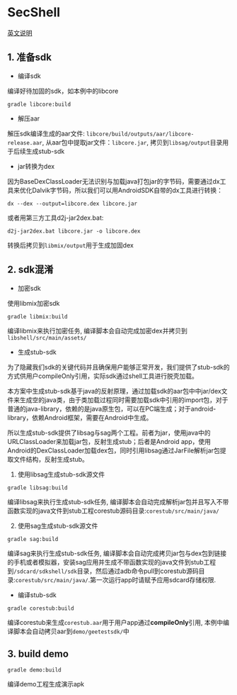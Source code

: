 # SecShell

[英文说明](README.md "英文")

## 1. 准备sdk

- 编译sdk

编译好待加固的sdk，如本例中的libcore

```
gradle libcore:build
```

- 解压aar

解压sdk编译生成的aar文件: `libcore/build/outputs/aar/libcore-release.aar`, 从aar包中提取jar文件：`libcore.jar`, 拷贝到`libsag/output`目录用于后续生成stub-sdk

- jar转换为dex

因为BaseDexClassLoader无法识别与加载java打包jar的字节码，需要通过dx工具来优化Dalvik字节码，所以我们可以用AndroidSDK自带的dx工具进行转换：

```
dx --dex --output=libcore.dex libcore.jar
```

或者用第三方工具d2j-jar2dex.bat:

```
d2j-jar2dex.bat libcore.jar -o libcore.dex
```

转换后拷贝到`libmix/output`用于生成加固dex

## 2. sdk混淆

- 加密sdk

 使用libmix加密sdk

```
gradle libmix:build
```

编译libmix来执行加密任务, 编译脚本会自动完成加密dex并拷贝到`libshell/src/main/assets/`


- 生成stub-sdk

为了隐藏我们sdk的关键代码并且确保用户能够正常开发，我们提供了stub-sdk的方式供用户compileOnly引用，实际sdk通过shell工具进行脱壳加载。

本方案中生成stub-sdk基于java的反射原理，通过加载sdk的aar包中中jar/dex文件来生成空的java类，由于类加载过程同时需要加载sdk中引用的import包，对于普通的java-library，依赖的是java原生包，可以在PC端生成；对于android-library，依赖Android框架，需要在Android中生成。

所以生成stub-sdk提供了libsag与sag两个工程。前者为jar，使用java中的URLClassLoader来加载jar包，反射生成stub；后者是Android app，使用Android的DexClassLoader加载dex包，同时引用libsag通过JarFile解析jar包提取文件结构，反射生成stub。

1. 使用libsag生成stub-sdk源文件

```
gradle libsag:build
```

编译libsag来执行生成stub-sdk任务, 编译脚本会自动完成解析jar包并且写入不带函数实现的java文件到stub工程corestub源码目录:`corestub/src/main/java/`

2. 使用sag生成stub-sdk源文件


```
gradle sag:build
```

编译sag来执行生成stub-sdk任务, 编译脚本会自动完成拷贝jar包与dex包到链接的手机或者模拟器，安装sag应用并生成不带函数实现的java文件到stub工程到`/sdcard/sdkshell/sdk`目录，然后通过adb命令pull到corestub源码目录:`corestub/src/main/java/`.第一次运行app时请赋予应用sdcard存储权限.

- 编译stub-sdk

```
gradle corestub:build
```

编译corestub来生成`corestub.aar`用于用户app通过**compileOnly**引用, 本例中编译脚本会自动拷贝aar到`demo/geetestsdk/`中

## 3. build demo

```
gradle demo:build
```

编译demo工程生成演示apk
